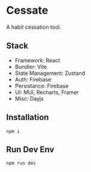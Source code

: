 # Cessate

A habit cessation tool.

## Stack

- Framework: React
- Bundler: Vite
- State Management: Zustand
- Auth: Firebase
- Persistance: Firebase
- UI: MUI, Recharts, Framer
- Misc: Dayjs

## Installation

`npm i`

## Run Dev Env

`npm run dev`
